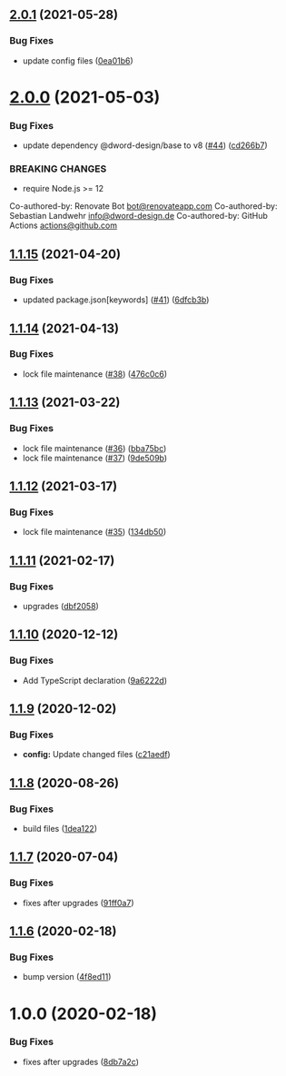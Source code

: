 ## [2.0.1](https://github.com/dword-design/mock-argv/compare/v2.0.0...v2.0.1) (2021-05-28)


### Bug Fixes

* update config files ([0ea01b6](https://github.com/dword-design/mock-argv/commit/0ea01b6a86494c1424e1b4e32ec7f81a70499e7e))

# [2.0.0](https://github.com/dword-design/mock-argv/compare/v1.1.15...v2.0.0) (2021-05-03)


### Bug Fixes

* update dependency @dword-design/base to v8 ([#44](https://github.com/dword-design/mock-argv/issues/44)) ([cd266b7](https://github.com/dword-design/mock-argv/commit/cd266b7aa58a4eb107a5a54515e999d3f3b11d37))


### BREAKING CHANGES

* require Node.js >= 12

Co-authored-by: Renovate Bot <bot@renovateapp.com>
Co-authored-by: Sebastian Landwehr <info@dword-design.de>
Co-authored-by: GitHub Actions <actions@github.com>

## [1.1.15](https://github.com/dword-design/mock-argv/compare/v1.1.14...v1.1.15) (2021-04-20)


### Bug Fixes

* updated package.json[keywords] ([#41](https://github.com/dword-design/mock-argv/issues/41)) ([6dfcb3b](https://github.com/dword-design/mock-argv/commit/6dfcb3b3922b9192626ad55dde0770280228c842))

## [1.1.14](https://github.com/dword-design/mock-argv/compare/v1.1.13...v1.1.14) (2021-04-13)


### Bug Fixes

* lock file maintenance ([#38](https://github.com/dword-design/mock-argv/issues/38)) ([476c0c6](https://github.com/dword-design/mock-argv/commit/476c0c6a398b36eda96312d086833452cf3c22e2))

## [1.1.13](https://github.com/dword-design/mock-argv/compare/v1.1.12...v1.1.13) (2021-03-22)


### Bug Fixes

* lock file maintenance ([#36](https://github.com/dword-design/mock-argv/issues/36)) ([bba75bc](https://github.com/dword-design/mock-argv/commit/bba75bcd9bc05d6b6e8e87ce31a05076a4e79693))
* lock file maintenance ([#37](https://github.com/dword-design/mock-argv/issues/37)) ([9de509b](https://github.com/dword-design/mock-argv/commit/9de509bf4c89931a8eb5b890200f7b680ab97fb9))

## [1.1.12](https://github.com/dword-design/mock-argv/compare/v1.1.11...v1.1.12) (2021-03-17)


### Bug Fixes

* lock file maintenance ([#35](https://github.com/dword-design/mock-argv/issues/35)) ([134db50](https://github.com/dword-design/mock-argv/commit/134db50ca6a221e6f0a0bf14d74f5fa9dab96c78))

## [1.1.11](https://github.com/dword-design/mock-argv/compare/v1.1.10...v1.1.11) (2021-02-17)


### Bug Fixes

* upgrades ([dbf2058](https://github.com/dword-design/mock-argv/commit/dbf20583861608579f99ee931d2ffb2e85cff0f8))

## [1.1.10](https://github.com/dword-design/mock-argv/compare/v1.1.9...v1.1.10) (2020-12-12)


### Bug Fixes

* Add TypeScript declaration ([9a6222d](https://github.com/dword-design/mock-argv/commit/9a6222d0ee09689c1a913d023553a3cef048e272))

## [1.1.9](https://github.com/dword-design/mock-argv/compare/v1.1.8...v1.1.9) (2020-12-02)


### Bug Fixes

* **config:** Update changed files ([c21aedf](https://github.com/dword-design/mock-argv/commit/c21aedff08b67c64cb82444e3fd7d7fec384efa9))

## [1.1.8](https://github.com/dword-design/mock-argv/compare/v1.1.7...v1.1.8) (2020-08-26)


### Bug Fixes

* build files ([1dea122](https://github.com/dword-design/mock-argv/commit/1dea122cbac7fd8a8d725d1c7ddc72f9bffca051))

## [1.1.7](https://github.com/dword-design/mock-argv/compare/v1.1.6...v1.1.7) (2020-07-04)


### Bug Fixes

* fixes after upgrades ([91ff0a7](https://github.com/dword-design/mock-argv/commit/91ff0a7fc6a52cc7798aa3a63f34864492d47904))

## [1.1.6](https://github.com/dword-design/mock-argv/compare/v1.1.5...v1.1.6) (2020-02-18)


### Bug Fixes

* bump version ([4f8ed11](https://github.com/dword-design/mock-argv/commit/4f8ed1164f0fc6aaa6544c93fc54460c3dd38fa6))

# 1.0.0 (2020-02-18)


### Bug Fixes

* fixes after upgrades ([8db7a2c](https://github.com/dword-design/mock-argv/commit/8db7a2c107cefe378fad048830e67aa7b95df3ee))
